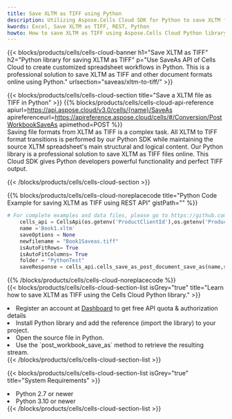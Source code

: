 ```yaml
---
title: Save XLTM as TIFF using Python 
description: Utilizing Aspose.Cells Cloud SDK for Python to save XLTM format file as TIFF format file. 
kwords: Excel, Save XLTM as TIFF, REST, Python
howto: How to save XLTM as TIFF using Aspose.Cells Cloud Python library.
---
```



{{< blocks/products/cells/cells-cloud-banner h1="Save XLTM as TIFF" h2="Python library for saving XLTM as TIFF" p="Use SaveAs API of Cells Cloud to create customized spreadsheet workflows in Python. This is a professional solution to save XLTM as TIFF and other document formats online using Python." urlsection="saveas/xltm-to-tiff/" >}}

{{< blocks/products/cells/cells-cloud-section  title="Save a XLTM file as TIFF in Python" >}}
{{% blocks/products/cells/cells-cloud-api-reference  apiurl=https://api.aspose.cloud/v3.0/cells/{name}/SaveAs  apireferenceurl=https://apireference.aspose.cloud/cells/#/Conversion/PostWorkbookSaveAs  apimethod=POST %}}
<br/>
Saving file formats from XLTM as TIFF is a complex task. All XLTM to TIFF format transitions is performed by our Python SDK while maintaining the source XLTM spreadsheet's main structural and logical content. Our Python library is a professional solution to save XLTM as TIFF files online. This Cloud SDK gives Python developers powerful functionality and perfect TIFF output.

{{< /blocks/products/cells/cells-cloud-section >}}

{{% blocks/products/cells/cells-cloud-noreplacecode title="Python Code Example for saving XLTM as TIFF using REST API" gistPath="" %}}
  
```python
# For complete examples and data files, please go to https://github.com/aspose-cells-cloud/aspose-cells-cloud-python/
    cells_api = CellsApi(os.getenv('ProductClientId'),os.getenv('ProductClientSecret'))
    name ='Book1.xltm'    
    saveOptions = None
    newfilename = "Book1Saveas.tiff"
    isAutoFitRows= True
    isAutoFitColumns= True
    folder = "PythonTest"
    saveResponse = cells_api.cells_save_as_post_document_save_as(name,save_options=saveOptions, newfilename=(folder +'/' + newfilename),folder=folder)
```
  
{{% /blocks/products/cells/cells-cloud-noreplacecode  %}}
<br/>
{{< blocks/products/cells/cells-cloud-section-list isGrey="true"  title="Learn how to save XLTM as TIFF using the Cells Cloud Python library." >}}
<li>Register an account at <a href="https://dashboard.aspose.cloud/">Dashboard</a> to get free API quota & authorization details</li>
<li>Install Python library and add the reference (import the library) to your project.</li>
<li>Open the source file in Python.</li>
<li>Use the `post_workbook_save_as` method to retrieve the resulting stream.</li>
{{< /blocks/products/cells/cells-cloud-section-list >}}

{{< blocks/products/cells/cells-cloud-section-list isGrey="true"  title="System Requirements" >}}
<li>Python 2.7 or newer</li>
<li>Python 3.10 or newer</li>
{{< /blocks/products/cells/cells-cloud-section-list >}}
